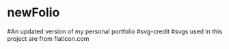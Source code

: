 # newFolio
#An updated version of my personal portfolio
#svg-credit
#svgs used in this project are from flaticon.com
